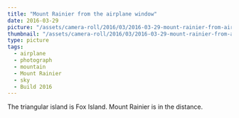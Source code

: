 ```yaml
---
title: "Mount Rainier from the airplane window"
date: 2016-03-29
picture: "/assets/camera-roll/2016/03/2016-03-29-mount-rainier-from-airplane-window/20160329_172500891_iOS.jpg"
thumbnail: "/assets/camera-roll/2016/03/2016-03-29-mount-rainier-from-airplane-window/20160329_172500891_iOS-thumbnail.jpg"
type: picture
tags:
  - airplane
  - photograph
  - mountain
  - Mount Rainier
  - sky
  - Build 2016
---
```

The triangular island is Fox Island. Mount Rainier is in the distance.